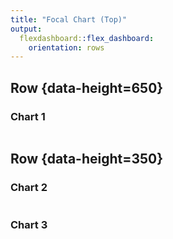 ```yaml
---
title: "Focal Chart (Top)"
output: 
  flexdashboard::flex_dashboard:
    orientation: rows
---
```

    
Row {data-height=650}
-------------------------------------

### Chart 1

```{r}
```

Row {data-height=350}
-------------------------------------
   
### Chart 2

```{r}
```   
    
### Chart 3

```{r}
```
